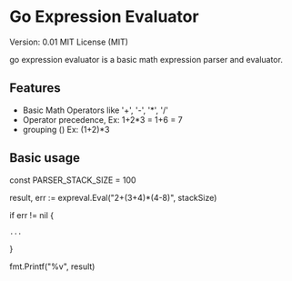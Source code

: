 # Go Expression Evaluator

Version: 0.01
MIT License (MIT)

go expression evaluator is a basic math expression parser and evaluator.

## Features

- Basic Math Operators like '+', '-', '*', '/'
- Operator precedence, Ex: 1+2*3 = 1+6 = 7
- grouping () Ex: (1+2)*3


## Basic usage

  const PARSER_STACK_SIZE = 100

  result, err := expreval.Eval("2+(3+4)*(4-8)", stackSize)

  if err != nil {

    ...

  }

  fmt.Printf("%v", result)
